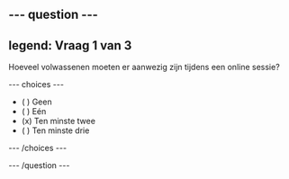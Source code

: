 --- question ---
---
legend: Vraag 1 van 3
---

Hoeveel volwassenen moeten er aanwezig zijn tijdens een online sessie?

--- choices ---

- ( ) Geen
- ( ) Eén
- (x) Ten minste twee
- ( ) Ten minste drie

--- /choices ---

--- /question ---
